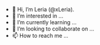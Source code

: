 - 👋 Hi, I’m Leria (@xLeria).
- 👀 I’m interested in ...
- 🌱 I’m currently learning ...
- 💞️ I’m looking to collaborate on ...
- 📫 How to reach me ...

<!---
xLeria/xLeria is a ✨ special ✨ repository because its `README.md` (this file) appears on your GitHub profile.
You can click the Preview link to take a look at your changes.
--->
